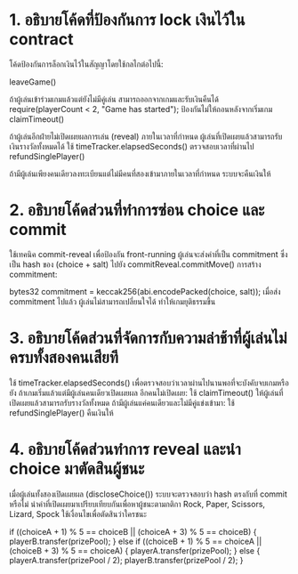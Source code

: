 # 1. อธิบายโค้ดที่ป้องกันการ lock เงินไว้ใน contract
โค้ดป้องกันการล็อกเงินไว้ในสัญญาโดยใช้กลไกต่อไปนี้:

leaveGame()

ถ้าผู้เล่นเข้าร่วมเกมแล้วแต่ยังไม่มีคู่เล่น สามารถออกจากเกมและรับเงินคืนได้
require(playerCount < 2, "Game has started"); ป้องกันไม่ให้ถอนหลังจากเริ่มเกม
claimTimeout()

ถ้าผู้เล่นอีกฝ่ายไม่เปิดเผยผลการเล่น (reveal) ภายในเวลาที่กำหนด ผู้เล่นที่เปิดเผยแล้วสามารถรับเงินรางวัลทั้งหมดได้
ใช้ timeTracker.elapsedSeconds() ตรวจสอบเวลาที่ผ่านไป
refundSinglePlayer()

ถ้ามีผู้เล่นเพียงคนเดียวลงทะเบียนแต่ไม่มีคนที่สองเข้ามาภายในเวลาที่กำหนด ระบบจะคืนเงินให้
# 2. อธิบายโค้ดส่วนที่ทำการซ่อน choice และ commit
ใช้เทคนิค commit-reveal เพื่อป้องกัน front-running
ผู้เล่นจะส่งค่าที่เป็น commitment ซึ่งเป็น hash ของ (choice + salt) ไปยัง commitReveal.commitMove()
การสร้าง commitment:

bytes32 commitment = keccak256(abi.encodePacked(choice, salt));
เมื่อส่ง commitment ไปแล้ว ผู้เล่นไม่สามารถเปลี่ยนใจได้ ทำให้เกมยุติธรรมขึ้น
# 3. อธิบายโค้ดส่วนที่จัดการกับความล่าช้าที่ผู้เล่นไม่ครบทั้งสองคนเสียที
ใช้ timeTracker.elapsedSeconds() เพื่อตรวจสอบว่าเวลาผ่านไปนานพอที่จะบังคับจบเกมหรือยัง
ถ้าเกมเริ่มแล้วแต่มีผู้เล่นคนเดียวเปิดเผยผล อีกคนไม่เปิดเผย:
ใช้ claimTimeout() ให้ผู้เล่นที่เปิดเผยแล้วสามารถรับรางวัลทั้งหมด
ถ้ามีผู้เล่นแค่คนเดียวและไม่มีคู่แข่งเข้ามา:
ใช้ refundSinglePlayer() คืนเงินให้
# 4. อธิบายโค้ดส่วนทำการ reveal และนำ choice มาตัดสินผู้ชนะ
เมื่อผู้เล่นทั้งสองเปิดเผยผล (discloseChoice()) ระบบจะตรวจสอบว่า hash ตรงกับที่ commit หรือไม่
นำค่าที่เปิดเผยมาเปรียบเทียบกันเพื่อหาผู้ชนะตามกติกา Rock, Paper, Scissors, Lizard, Spock
ใช้เงื่อนไขเพื่อตัดสินว่าใครชนะ

if ((choiceA + 1) % 5 == choiceB || (choiceA + 3) % 5 == choiceB) {
    playerB.transfer(prizePool);
} else if ((choiceB + 1) % 5 == choiceA || (choiceB + 3) % 5 == choiceA) {
    playerA.transfer(prizePool);
} else {
    playerA.transfer(prizePool / 2);
    playerB.transfer(prizePool / 2);
}
